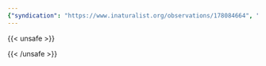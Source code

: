 ```yaml
---
{"syndication": "https://www.inaturalist.org/observations/178084664", "date": "2023-08-12T19:29:16-04:00", "taxon": {"name": "Rhopalomyia solidaginis", "common_name": "Goldenrod Bunch Gall Midge"}, "quality_grade": "needs_id", "identifications_most_agree": false, "species_guess": null, "identifications_most_disagree": false, "captive": false, "project_ids": [], "community_taxon_id": null, "geojson": {"type": "Point", "coordinates": [-73.6146316528, 42.2625923157]}, "owners_identification_from_vision": true, "identifications_count": 0, "obscured": false, "num_identification_agreements": 0, "num_identification_disagreements": 0, "place_guess": "Ghent", "photos": [{"id": 309820329, "license_code": "cc-by-nc", "original_dimensions": {"width": 1152, "height": 2048}, "url": "https://inaturalist-open-data.s3.amazonaws.com/photos/309820329/square.jpeg", "attribution": "(c) Brandon Rozek, some rights reserved (CC BY-NC)", "flags": [], "moderator_actions": [], "hidden": false}]}
---
```

{{< unsafe >}}

{{< /unsafe >}}
